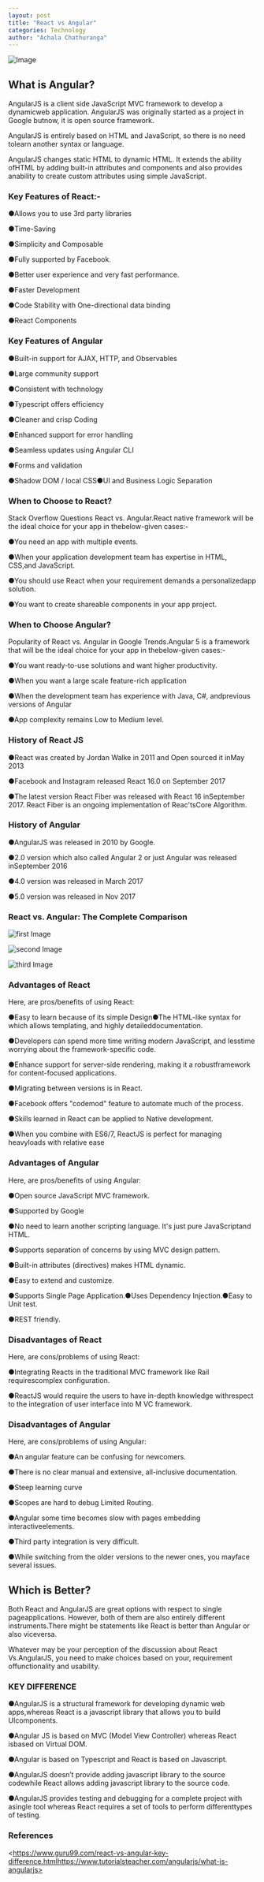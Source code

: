 ```yaml
---
layout: post
title: "React vs Angular"
categories: Technology
author: "Achala Chathuranga"
---
```


![Image](https://github.com/aviorsys/aviorsys.github.io/raw/master/images/rna/Angular.png)


## What is Angular?

AngularJS is a client side JavaScript MVC framework to develop a dynamicweb application. AngularJS was originally started as a project in Google butnow, it is open source framework.

AngularJS is entirely based on HTML and JavaScript, so there is no need tolearn another syntax or language.

AngularJS changes static HTML to dynamic HTML. It extends the ability ofHTML by adding built-in attributes and components and also provides anability to create custom attributes using simple JavaScript.

### Key Features of React:-

●Allows you to use 3rd party libraries

●Time-Saving

●Simplicity and Composable

●Fully supported by Facebook.

●Better user experience and very fast performance.

●Faster Development

●Code Stability with One-directional data binding

●React Components

### Key Features of Angular

●Built-in support for AJAX, HTTP, and Observables

●Large community support

●Consistent with technology

●Typescript offers efficiency

●Cleaner and crisp Coding

●Enhanced support for error handling

●Seamless updates using Angular CLI

●Forms and validation

●Shadow DOM / local CSS●UI and Business Logic Separation

### When to Choose to React?

Stack Overflow Questions React vs. Angular.React native framework will be the ideal choice for your app in thebelow-given cases:-

●You need an app with multiple events.

●When your application development team has expertise in HTML, CSS,and JavaScript.

●You should use React when your requirement demands a personalizedapp solution.

●You want to create shareable components in your app project.

### When to Choose Angular?

Popularity of React vs. Angular in Google Trends.Angular 5 is a framework that will be the ideal choice for your app in thebelow-given cases:-

●You want ready-to-use solutions and want higher productivity.

●When you want a large scale feature-rich application

●When the development team has experience with Java, C#, andprevious versions of Angular

●App complexity remains Low to Medium level.

### History of React JS

●React was created by Jordan Walke in 2011 and Open sourced it inMay 2013

●Facebook and Instagram released React 16.0 on September 2017

●The latest version React Fiber was released with React 16 inSeptember 2017. React Fiber is an ongoing implementation of Reac'tsCore Algorithm.

### History of Angular

●AngularJS was released in 2010 by Google.

●2.0 version which also called Angular 2 or just Angular was released inSeptember 2016

●4.0 version was released in March 2017

●5.0 version was released in Nov 2017

### React vs. Angular: The Complete Comparison

![first Image](https://github.com/aviorsys/aviorsys.github.io/raw/master/images/rna/1.JPG)


![second Image](https://github.com/aviorsys/aviorsys.github.io/raw/master/images/rna/2.JPG)


![third Image](https://github.com/aviorsys/aviorsys.github.io/raw/master/images/rna/3.JPG)


### Advantages of React

Here, are pros/benefits of using React:

●Easy to learn because of its simple Design●The HTML-like syntax for which allows templating, and highly detaileddocumentation.

●Developers can spend more time writing modern JavaScript, and lesstime worrying about the framework-specific code.

●Enhance support for server-side rendering, making it a robustframework for content-focused applications.

●Migrating between versions is in React.

●Facebook offers "codemod" feature to automate much of the process.

●Skills learned in React can be applied to Native development.

●When you combine with ES6/7, ReactJS is perfect for managing heavyloads with relative ease

### Advantages of Angular

Here, are pros/benefits of using Angular:

●Open source JavaScript MVC framework.

●Supported by Google

●No need to learn another scripting language. It's just pure JavaScriptand HTML.

●Supports separation of concerns by using MVC design pattern.

●Built-in attributes (directives) makes HTML dynamic.

●Easy to extend and customize.

●Supports Single Page Application.●Uses Dependency Injection.●Easy to Unit test.

●REST friendly.

### Disadvantages of React

Here, are cons/problems of using React:

●Integrating Reacts in the traditional MVC framework like Rail requirescomplex configuration.

●ReactJS would require the users to have in-depth knowledge withrespect to the integration of user interface into M VC framework.

### Disadvantages of Angular

Here, are cons/problems of using Angular:

●An angular feature can be confusing for newcomers.

●There is no clear manual and extensive, all-inclusive documentation.

●Steep learning curve

●Scopes are hard to debug Limited Routing.

●Angular some time becomes slow with pages embedding interactiveelements.

●Third party integration is very difficult.

●While switching from the older versions to the newer ones, you mayface several issues.

## Which is Better?

Both React and AngularJS are great options with respect to single pageapplications. However, both of them are also entirely different instruments.There might be statements like React is better than Angular or also viceversa.

Whatever may be your perception of the discussion about React Vs.AngularJS, you need to make choices based on your, requirement offunctionality and usability.

### KEY DIFFERENCE

●AngularJS is a structural framework for developing dynamic web apps,whereas React is a javascript library that allows you to build UIcomponents.

●Angular JS is based on MVC (Model View Controller) whereas React isbased on Virtual DOM.

●Angular is based on Typescript and React is based on Javascript.

●AngularJS doesn’t provide adding javascript library to the source codewhile React allows adding javascript library to the source code.

●AngularJS provides testing and debugging for a complete project with asingle tool whereas React requires a set of tools to perform differenttypes of testing.

### References

<​https://www.guru99.com/react-vs-angular-key-difference.htmlhttps://www.tutorialsteacher.com/angularjs/what-is-angularjs>
